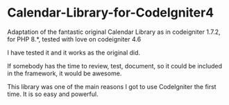 # Calendar-Library-for-CodeIgniter4
Adaptation of the fantastic original Calendar Library as in codeigniter 1.7.2, for PHP 8.*, tested with love on codeigniter 4.6

I have tested it and it works as the original did.

If somebody has the time to review, test, document, so it could be included in the framework, it would be awesome.

This library was one of the main reasons I got to use CodeIgniter the first time. It is so easy and powerful.
